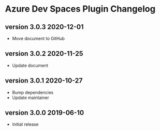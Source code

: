 # Azure Dev Spaces Plugin Changelog

## version 3.0.3 2020-12-01
* Move document to GitHub

## version 3.0.2 2020-11-25
* Update document

## version 3.0.1 2020-10-27
* Bump dependencies
* Update maintainer

## version 3.0.0 2019-06-10
* Initial release

